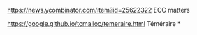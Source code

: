 https://news.ycombinator.com/item?id=25622322 ECC matters

https://google.github.io/tcmalloc/temeraire.html Téméraire
* 